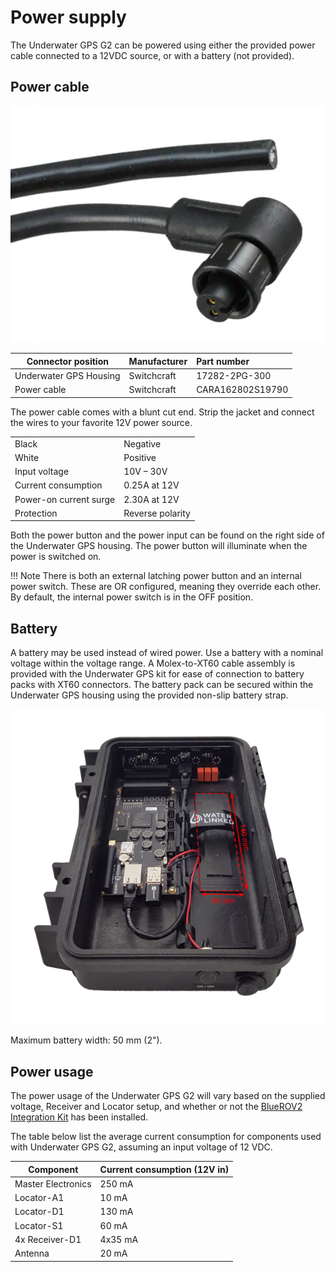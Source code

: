 # Power supply

The Underwater GPS G2 can be powered using either the provided power cable connected to a 12VDC source, or with a battery (not provided).

## Power cable

![power_cable](../img/Micro-Con-X.png)

| Connector position | Manufacturer | Part number |
| ------------------ | :----------- | :---------- |
| Underwater GPS Housing | Switchcraft | 17282-2PG-300 |
| Power cable | Switchcraft | CARA162802S19790 |

The power cable comes with a blunt cut end. Strip the jacket and connect the wires to your favorite 12V power source.

|                        |                  |
| ---------------------- | :--------------- |
| Black                  | Negative         |
| White                  | Positive         |
| Input voltage          | 10V – 30V        |
| Current consumption    | 0.25A at 12V     |
| Power-on current surge | 2.30A at 12V     |
| Protection             | Reverse polarity |

Both the power button and the power input can be found on the right side of the Underwater GPS housing.
The power button will illuminate when the power is switched on.

!!! Note
	There is both an external latching power button and an internal power switch. These are OR configured, meaning they override each other. By default, the internal power switch is in the OFF position.

## Battery

A battery may be used instead of wired power. Use a battery with a nominal voltage within the voltage range. A Molex-to-XT60 cable assembly is provided with the Underwater GPS kit for ease of connection to battery packs with XT60 connectors.
The battery pack can be secured within the Underwater GPS housing using the provided non-slip battery strap.

![topside_battery_tray_dimensions](../img/topside_battery_tray_dimensions.png)

Maximum battery width: 50 mm (2"). 

## Power usage

The power usage of the Underwater GPS G2 will vary based on the supplied voltage, Receiver and Locator setup, and whether or not the [BlueROV2 Integration Kit](https://store.waterlinked.com/product/bluerov2-integration-kit/) has been installed.

The table below list the average current consumption for components used with Underwater GPS G2, assuming an input voltage of 12 VDC.

| Component          | Current consumption (12V in) |
| ------------------ | :--------------------------- |
| Master Electronics | 250 mA                       |
| Locator-A1         | 10 mA                        |
| Locator-D1         | 130 mA                       |
| Locator-S1         | 60 mA                        |
| 4x Receiver-D1     | 4x35 mA                      |
| Antenna            | 20 mA                        |